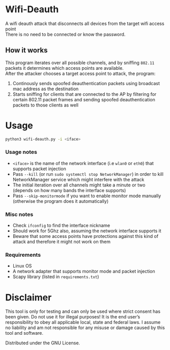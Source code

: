 # Wifi-Deauth
A wifi deauth attack that disconnects all devices from the target wifi access point </br>
There is no need to be connected or know the password.

## How it works
This program iterates over all possible channels, and by sniffing `802.11` packets it determines which access points are available. </br>
After the attacker chooses a target access point to attack, the program:
1. Continously sends spoofed deauthentication packets using broadcast mac address as the destination
2. Starts sniffing for clients that are connected to the AP by filtering for certain 802.11 packet frames and sending spoofed deauthentication packets to those clients as well

# Usage
```bash
python3 wifi-deauth.py -i <iface>
```
### Usage notes
*  `<iface>` is the name of the network interface (i.e `wlan0` or `eth0`) that supports packet injection
* Pass `--kill` (or run `sudo systemctl stop NetworkManager`) in order to kill NetworkManager service which might interfere with the attack
* The initial iteration over all channels might take a minute or two (depends on how many bands the interface supports)
* Pass `--skip-monitormode` if you want to enable monitor mode manually (otherwise the program does it automatically)

### Misc notes
* Check `ifconfig` to find the interface nickname
* Should work for 5Ghz also, assuming the network interface supports it
* Beware that some access points have protections against this kind of attack and therefore it might not work on them

### Requirements
* Linux OS
* A network adapter that supports monitor mode and packet injection
* Scapy library (listed in `requirements.txt`)

# Disclaimer

This tool is only for testing and can only be used where strict consent has been given. Do not use it for illegal purposes! It is the end user’s responsibility to obey all applicable local, state and federal laws. I assume no liability and am not responsible for any misuse or damage caused by this tool and software.

Distributed under the GNU License.
